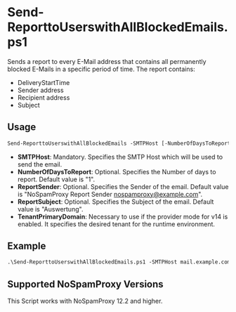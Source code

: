 # Send-ReporttoUserswithAllBlockedEmails.ps1

Sends a report to every E-Mail address that contains all permanently blocked E-Mails in a specific period of time. The report contains:

- DeliveryStartTime
- Sender address
- Recipient address
- Subject

## Usage

```ps
Send-ReporttoUserswithAllBlockedEmails -SMTPHost [-NumberOfDaysToReport] [-ReportSender] [-ReportSubject]`
```

- **SMTPHost**: Mandatory. Specifies the SMTP Host which will be used to send the email.
- **NumberOfDaysToReport**: Optional. Specifies the Number of days to report. Default value is "1".
- **ReportSender**: Optional. Specifies the Sender of the email. Default value is "NoSpamProxy Report Sender <nospamproxy@example.com>".
- **ReportSubject**: Optional. Specifies the Subject of the email. Default value is "Auswertung".
- **TenantPrimaryDomain**: Necessary to use if the provider mode for v14 is enabled. It specifies the desired tenant for the runtime environment.

## Example

```ps
.\Send-ReporttoUserswithAllBlockedEmails.ps1 -SMTPHost mail.example.com`
```

## Supported NoSpamProxy Versions

This Script works with NoSpamProxy 12.2 and higher.
